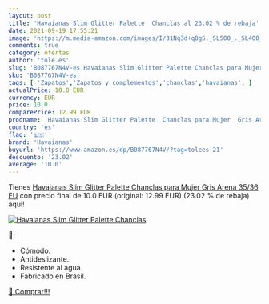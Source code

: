 ```yaml
---
layout: post
title: 'Havaianas Slim Glitter Palette  Chanclas al 23.02 % de rebaja'
date: 2021-09-19 17:55:21
image: 'https://m.media-amazon.com/images/I/31Nq3d+q0gS._SL500_._SL400_.jpg'
comments: true
category: ofertas
author: 'tole.es'
slug: 'B087767N4V-es Havaianas Slim Glitter Palette Chanclas para Mujer Gris...'
sku: 'B087767N4V-es'
tags: [ 'Zapatos','Zapatos y complementos','chanclas','havaianas', ]
actualPrice: 10.0 EUR
currency: EUR
price: 10.0
comparePrice: 12.99 EUR
prodname: 'Havaianas Slim Glitter Palette  Chanclas para Mujer  Gris Arena  35/36 EU'
country: 'es'
flag: '🇪🇸'
brand: 'Havaianas'
buyurl: 'https://www.amazon.es/dp/B087767N4V/?tag=tolees-21'
descuento: '23.02'
average: '10.0'
---
```


Tienes [Havaianas Slim Glitter Palette  Chanclas para Mujer  Gris Arena  35/36 EU](https://www.amazon.es/dp/B087767N4V/?tag=tolees-21) con precio final de  10.0 EUR (original: 12.99 EUR) (23.02 %  de rebaja) aqui!

[![Havaianas Slim Glitter Palette  Chanclas](https://m.media-amazon.com/images/I/31Nq3d+q0gS._SL500_._SL400_.jpg)](https://www.amazon.es/dp/B087767N4V/?tag=tolees-21)

🔎:

- Cómodo.
- Antideslizante.
- Resistente al agua.
- Fabricado en Brasil.

[🛒 Comprar!!!](https://www.amazon.es/dp/B087767N4V/?tag=tolees-21)
